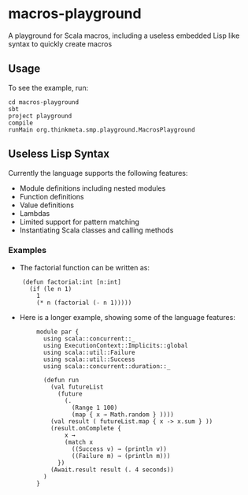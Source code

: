 macros-playground
=================

A playground for Scala macros, including a useless embedded Lisp like syntax to quickly create macros

## Usage

To see the example, run:

    cd macros-playground
    sbt
    project playground
    compile
    runMain org.thinkmeta.smp.playground.MacrosPlayground

## Useless Lisp Syntax

Currently the language supports the following features:
- Module definitions including nested modules
- Function definitions
- Value definitions
- Lambdas
- Limited support for pattern matching
- Instantiating Scala classes and calling methods

### Examples

- The factorial function can be written as:

```
    (defun factorial:int [n:int]
      (if (le n 1)
        1
        (* n (factorial (- n 1)))))
```

- Here is a longer example, showing some of the language features:
```
        module par {
          using scala::concurrent::_
          using ExecutionContext::Implicits::global
          using scala::util::Failure
          using scala::util::Success
          using scala::concurrent::duration::_

          (defun run
            (val futureList
              (future
                (.
                  (Range 1 100)
                  (map { x → Math.random } ))))
            (val result ( futureList.map { x -> x.sum } ))
            (result.onComplete {
                x →
                (match x
                  ((Success v) → (println v))
                  ((Failure m) → (println m)))
              })
            (Await.result result (. 4 seconds))
          )
        }
```





